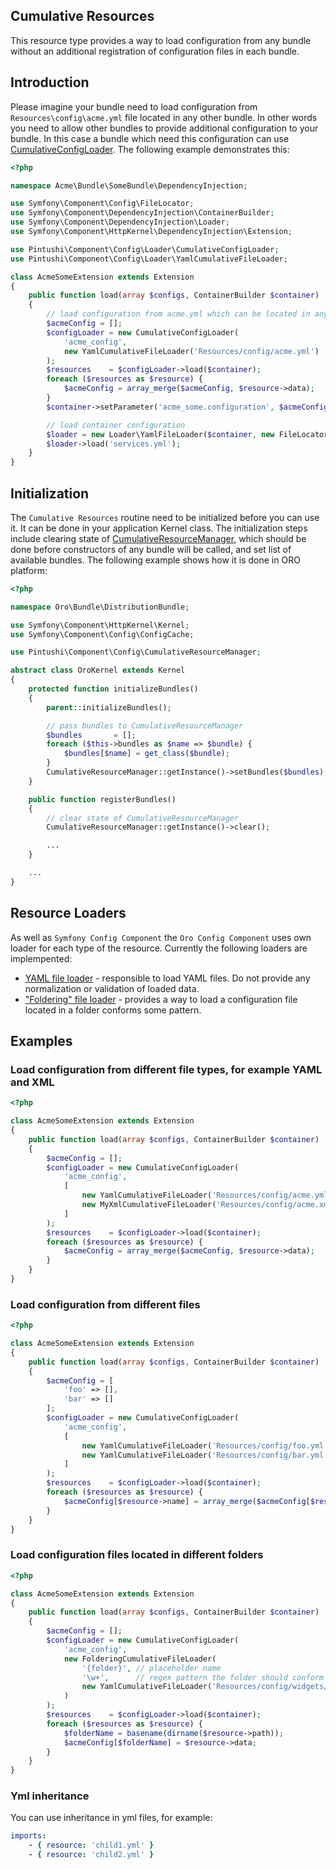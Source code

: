 Cumulative Resources
--------------------

This resource type provides a way to load configuration from any bundle without an additional registration of configuration files in each bundle.

Introduction
------------
Please imagine your bundle need to load configuration from `Resources\config\acme.yml` file located in any other bundle. In other words you need to allow other bundles to provide additional configuration to your bundle. In this case a bundle which need this configuration can use [CumulativeConfigLoader](../../Loader/CumulativeConfigLoader.php). The following example demonstrates this:

``` php
<?php

namespace Acme\Bundle\SomeBundle\DependencyInjection;

use Symfony\Component\Config\FileLocator;
use Symfony\Component\DependencyInjection\ContainerBuilder;
use Symfony\Component\DependencyInjection\Loader;
use Symfony\Component\HttpKernel\DependencyInjection\Extension;

use Pintushi\Component\Config\Loader\CumulativeConfigLoader;
use Pintushi\Component\Config\Loader\YamlCumulativeFileLoader;

class AcmeSomeExtension extends Extension
{
    public function load(array $configs, ContainerBuilder $container)
    {
        // load configuration from acme.yml which can be located in any bundle
        $acmeConfig = [];
        $configLoader = new CumulativeConfigLoader(
            'acme_config',
            new YamlCumulativeFileLoader('Resources/config/acme.yml')
        );
        $resources    = $configLoader->load($container);
        foreach ($resources as $resource) {
            $acmeConfig = array_merge($acmeConfig, $resource->data);
        }
        $container->setParameter('acme_some.configuration', $acmeConfig);

        // load container configuration
        $loader = new Loader\YamlFileLoader($container, new FileLocator(__DIR__ . '/../Resources/config'));
        $loader->load('services.yml');
    }
}
```

Initialization
--------------
The `Cumulative Resources` routine need to be initialized before you can use it. It can be done in your application Kernel class. The initialization steps include clearing state of [CumulativeResourceManager](../../CumulativeResourceManager.php), which should be done before constructors of any bundle will be called, and set list of available bundles. The following example shows how it is done in ORO platform:

``` php
<?php

namespace Oro\Bundle\DistributionBundle;

use Symfony\Component\HttpKernel\Kernel;
use Symfony\Component\Config\ConfigCache;

use Pintushi\Component\Config\CumulativeResourceManager;

abstract class OroKernel extends Kernel
{
    protected function initializeBundles()
    {
        parent::initializeBundles();

        // pass bundles to CumulativeResourceManager
        $bundles       = [];
        foreach ($this->bundles as $name => $bundle) {
            $bundles[$name] = get_class($bundle);
        }
        CumulativeResourceManager::getInstance()->setBundles($bundles);
    }

    public function registerBundles()
    {
        // clear state of CumulativeResourceManager
        CumulativeResourceManager::getInstance()->clear();

        ...
    }

    ...
}
```
Resource Loaders
----------------

As well as `Symfony Config Component` the `Oro Config Component` uses own loader for each type of the resource. Currently the following loaders are implempented:

 - [YAML file loader](../../Loader/YamlCumulativeFileLoader.php) - responsible to load YAML files. Do not provide any normalization or validation of loaded data.
 - ["Foldering" file loader](../../Loader/FolderingCumulativeFileLoader.php) - provides a way to load a configuration file located in a folder conforms some pattern.

Examples
--------

### Load configuration from different file types, for example YAML and XML

``` php
<?php

class AcmeSomeExtension extends Extension
{
    public function load(array $configs, ContainerBuilder $container)
    {
        $acmeConfig = [];
        $configLoader = new CumulativeConfigLoader(
            'acme_config',
            [
                new YamlCumulativeFileLoader('Resources/config/acme.yml')
                new MyXmlCumulativeFileLoader('Resources/config/acme.xml')
            ]
        );
        $resources    = $configLoader->load($container);
        foreach ($resources as $resource) {
            $acmeConfig = array_merge($acmeConfig, $resource->data);
        }
    }
}
```

### Load configuration from different files

``` php
<?php

class AcmeSomeExtension extends Extension
{
    public function load(array $configs, ContainerBuilder $container)
    {
        $acmeConfig = [
            'foo' => [],
            'bar' => []
        ];
        $configLoader = new CumulativeConfigLoader(
            'acme_config',
            [
                new YamlCumulativeFileLoader('Resources/config/foo.yml')
                new YamlCumulativeFileLoader('Resources/config/bar.yml')
            ]
        );
        $resources    = $configLoader->load($container);
        foreach ($resources as $resource) {
            $acmeConfig[$resource->name] = array_merge($acmeConfig[$resource->name], $resource->data);
        }
    }
}
```

### Load configuration files located in different folders

``` php
<?php

class AcmeSomeExtension extends Extension
{
    public function load(array $configs, ContainerBuilder $container)
    {
        $acmeConfig = [];
        $configLoader = new CumulativeConfigLoader(
            'acme_config',
            new FolderingCumulativeFileLoader(
                '{folder}', // placeholder name
                '\w+',      // regex pattern the folder should conform
                new YamlCumulativeFileLoader('Resources/config/widgets/{folder}/widget.yml')
            )
        );
        $resources    = $configLoader->load($container);
        foreach ($resources as $resource) {
            $folderName = basename(dirname($resource->path)); 
            $acmeConfig[$folderName] = $resource->data;
        }
    }
}
```

### Yml inheritance

You can use inheritance in yml files, for example:

``` yaml
imports:
    - { resource: 'child1.yml' }
    - { resource: 'child2.yml' }
```
